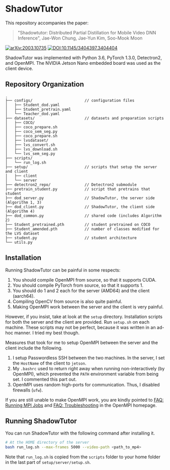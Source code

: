 # ShadowTutor

This repository accompanies the paper:

> "Shadowtutor: Distributed Partial Distillation for Mobile Video DNN Inference", Jae-Won Chung, Jae-Yun Kim, Soo-Mook Moon

[![arXiv:2003.10735](https://img.shields.io/badge/arXiv-2003.10735-b31b1b.svg)](https://arxiv.org/abs/2003.10735)
[![DOI:10.1145/3404397.3404404](https://zenodo.org/badge/DOI/10.1145/3404397.3404404.svg)](https://doi.org/10.1145/3404397.3404404)

ShadowTutor was implemented with Python 3.6, PyTorch 1.3.0, Detectron2, and OpenMPI. The NVIDIA Jetson Nano embedded board was used as the client device.


## Repository Organization

```
.
├── configs/                       // configuration files
│   ├── Student_dod.yaml
│   ├── Student_pretrain.yaml
│   └── Teacher_dod.yaml
├── datasets/                      // datasets and preparation scripts
│   ├── COCO/
│   ├── coco_prepare.sh
│   ├── coco_sem_seg.py
│   ├── coco_prepare.sh
│   ├── lvsdataset/
│   ├── lvs_convert.sh
│   ├── lvs_download.sh
│   └── lvs_sem_seg.py
├── scripts/
│   └── run_log.sh
├── setup/                         // scripts that setup the server and client
│   ├── client
│   └── server
├── detectron2_repo/               // Detectron2 submodule
├── pretrain_student.py            // script that pretrains that student
├── dod_server.py                  // ShadowTutor, the server side (Algorithm 1, 3)
├── dod_client.py                  // ShadowTutor, the client side (Algorithm 4)
├── dod_common.py                  // shared code (includes Algorithm 2)
├── Student_pretrained.pth         // student pretrained on COCO
├── Student_amended.pth            // number of classes modified for the LVS dataset
├── student.py                     // student architecture
└── utils.py
```

## Installation

Running ShadowTutor can be painful in some respects:

1. You should compile OpenMPI from source, so that it supports CUDA.
2. You should compile PyTorch from source, so that it supports 1.
3. You should do 1 and 2 each for the server (AMD64) and the client (aarch64).
4. Compiling OpenCV from source is also quite painful.
5. Making OpenMPI work between the server and the client is very painful.

However, if you insist, take at look at the `setup` directory. Installation scripts for both the server and the client are provided. Run `setup.sh` on each machine. These scripts may not be perfect, because it was written in an ad-hoc manner. I tried my best though.

Measures that took for me to setup OpenMPI between the server and the client include the following.

1. I setup Passwordless SSH between the two machines. In the server, I set the `HostName` of the client to `jetson`.
2. My `.bashrc` used to return right away when running non-interactively (by OpenMPI), which prevented the `PATH` environment variable from being set. I commented this part out.
3. OpenMPI uses random high-ports for communication. Thus, I disabled firewalls (`ufw`).

If you are still unable to make OpenMPI work, you are kindly pointed to [FAQ: Running MPI Jobs](https://www.open-mpi.org/faq/?category=running) and [FAQ: Troubleshooting](https://www.open-mpi.org/faq/?category=troubleshooting) in the OpenMPI homepage.

## Running ShadowTutor

You can run ShadowTutor with the following command after installing it.

```Bash
# At the HOME directory of the server
bash run_log.sh --max-frames 5000 --video-path <path_to_mp4>
```

Note that `run_log.sh` is copied from the `scripts` folder to your home folder in the last part of `setup/server/setup.sh`.